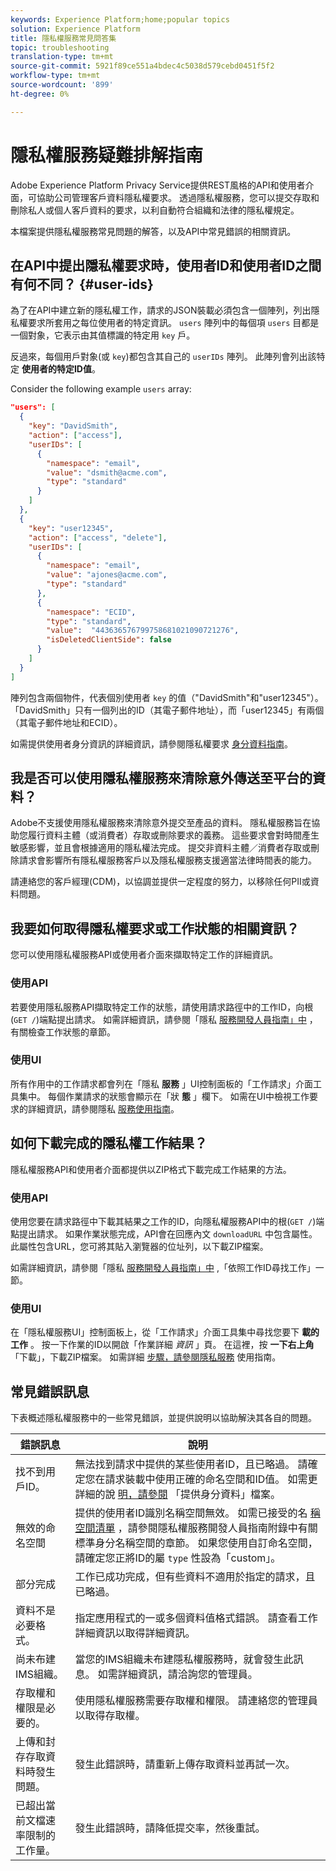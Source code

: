 ```yaml
---
keywords: Experience Platform;home;popular topics
solution: Experience Platform
title: 隱私權服務常見問答集
topic: troubleshooting
translation-type: tm+mt
source-git-commit: 5921f89ce551a4bdec4c5038d579cebd0451f5f2
workflow-type: tm+mt
source-wordcount: '899'
ht-degree: 0%

---
```



# 隱私權服務疑難排解指南

Adobe Experience Platform Privacy Service提供REST風格的API和使用者介面，可協助公司管理客戶資料隱私權要求。 透過隱私權服務，您可以提交存取和刪除私人或個人客戶資料的要求，以利自動符合組織和法律的隱私權規定。

本檔案提供隱私權服務常見問題的解答，以及API中常見錯誤的相關資訊。

## 在API中提出隱私權要求時，使用者ID和使用者ID之間有何不同？ {#user-ids}

為了在API中建立新的隱私權工作，請求的JSON裝載必須包含一個陣列，列出隱私權要求所套用之每位使用者的特定資訊。 `users` 陣列中的每個項 `users` 目都是一個對象，它表示由其值標識的特定用 `key` 戶。

反過來，每個用戶對象(或 `key`)都包含其自己的 `userIDs` 陣列。 此陣列會列出該特定 **使用者的特定ID值**。

Consider the following example `users` array:

```json
"users": [
  {
    "key": "DavidSmith",
    "action": ["access"],
    "userIDs": [
      {
        "namespace": "email",
        "value": "dsmith@acme.com",
        "type": "standard"
      }
    ]
  },
  {
    "key": "user12345",
    "action": ["access", "delete"],
    "userIDs": [
      {
        "namespace": "email",
        "value": "ajones@acme.com",
        "type": "standard"
      },
      {
        "namespace": "ECID",
        "type": "standard",
        "value":  "443636576799758681021090721276",
        "isDeletedClientSide": false
      }
    ]
  }
]
```

陣列包含兩個物件，代表個別使用者 `key` 的值（&quot;DavidSmith&quot;和&quot;user12345&quot;）。 「DavidSmith」只有一個列出的ID（其電子郵件地址），而「user12345」有兩個（其電子郵件地址和ECID）。

如需提供使用者身分資訊的詳細資訊，請參閱隱私權要求 [身分資料指南](identity-data.md)。


## 我是否可以使用隱私權服務來清除意外傳送至平台的資料？

Adobe不支援使用隱私權服務來清除意外提交至產品的資料。 隱私權服務旨在協助您履行資料主體（或消費者）存取或刪除要求的義務。 這些要求會對時間產生敏感影響，並且會根據適用的隱私權法完成。 提交非資料主體／消費者存取或刪除請求會影響所有隱私權服務客戶以及隱私權服務支援適當法律時間表的能力。

請連絡您的客戶經理(CDM)，以協調並提供一定程度的努力，以移除任何PII或資料問題。

## 我要如何取得隱私權要求或工作狀態的相關資訊？

您可以使用隱私權服務API或使用者介面來擷取特定工作的詳細資訊。

### 使用API

若要使用隱私服務API擷取特定工作的狀態，請使用請求路徑中的工作ID，向根(`GET /`)端點提出請求。 如需詳細資訊，請參閱「隱私 [服務開發人員指南」中](api/privacy-jobs.md#check-the-status-of-a-job) ，有關檢查工作狀態的章節。

### 使用UI

所有作用中的工作請求都會列在「隱私 **服務** 」UI控制面板的「工作請求」介面工具集中。 每個作業請求的狀態會顯示在「狀 **態** 」欄下。 如需在UI中檢視工作要求的詳細資訊，請參閱隱私 [服務使用指南](ui/user-guide.md)。

## 如何下載完成的隱私權工作結果？

隱私權服務API和使用者介面都提供以ZIP格式下載完成工作結果的方法。

### 使用API

使用您要在請求路徑中下載其結果之工作的ID，向隱私權服務API中的根(`GET /`)端點提出請求。 如果作業狀態完成，API會在回應內文 `downloadURL` 中包含屬性。 此屬性包含URL，您可將其貼入瀏覽器的位址列，以下載ZIP檔案。

如需詳細資訊，請參閱「隱私 [服務開發人員指南」中](api/privacy-jobs.md#check-the-status-of-a-job) ,「依照工作ID尋找工作」一節。

### 使用UI

在「隱私權服務UI」控制面板上，從「工作請求」介面工具集中尋找您要下 **載的工作** 。 按一下作業的ID以開啟「作業詳細 _資訊_ 」頁。 在這裡，按 **一下右上角** 「下載」，下載ZIP檔案。 如需詳細 [步驟，請參閱隱私服務](ui/user-guide.md) 使用指南。

## 常見錯誤訊息

下表概述隱私權服務中的一些常見錯誤，並提供說明以協助解決其各自的問題。

| 錯誤訊息 | 說明 |
| --- | --- |
| 找不到用戶ID。 | 無法找到請求中提供的某些使用者ID，且已略過。 請確定您在請求裝載中使用正確的命名空間和ID值。 如需更詳細的說 [明，請參閱](./identity-data.md) 「提供身分資料」檔案。 |
| 無效的命名空間 | 提供的使用者ID識別名稱空間無效。 如需已接受的名 [稱空間清單](./api/appendix.md#standard-namespaces) ，請參閱隱私權服務開發人員指南附錄中有關標準身分名稱空間的章節。 如果您使用自訂命名空間，請確定您正將ID的屬 `type` 性設為「custom」。 |
| 部分完成 | 工作已成功完成，但有些資料不適用於指定的請求，且已略過。 |
| 資料不是必要格式。 | 指定應用程式的一或多個資料值格式錯誤。 請查看工作詳細資訊以取得詳細資訊。 |
| 尚未布建IMS組織。 | 當您的IMS組織未布建隱私權服務時，就會發生此訊息。 如需詳細資訊，請洽詢您的管理員。 |
| 存取權和權限是必要的。 | 使用隱私權服務需要存取權和權限。 請連絡您的管理員以取得存取權。 |
| 上傳和封存存取資料時發生問題。 | 發生此錯誤時，請重新上傳存取資料並再試一次。 |
| 已超出當前文檔速率限制的工作量。 | 發生此錯誤時，請降低提交率，然後重試。 |